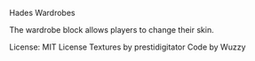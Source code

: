 Hades Wardrobes

The wardrobe block allows players to change their skin.

License: MIT License
Textures by prestidigitator
Code by Wuzzy
